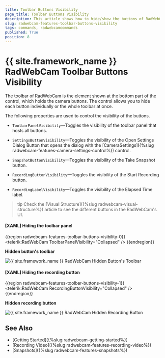 ```yaml
---
title: Toolbar Buttons Visibility
page_title: Toolbar Buttons Visibility
description: This article shows how to hide/show the buttons of RadWebCam.
slug: radwebcam-features-toolbar-buttons-visibility
tags: commands, radwebcamcommands
published: True
position: 8
---
```


# {{ site.framework_name }} RadWebCam Toolbar Buttons Visibility

The toolbar of RadWebCam is the element shown at the bottom part of the control, which holds the camera buttons. The control allows you to hide each button individually or the whole toolbar at once.

The following properties are used to control the visibility of the buttons.

* `ToolbarPanelVisibility`&mdash;Toggles the visibility of the toolbar panel that hosts all buttons.

* `SettingsButtonVisibility`&mdash;Toggles the visibility of the Open Settings Dialog Button that opens the dialog with the [CameraSettings]({%slug radwebcam-features-camera-settings-control%}) control.

* `SnapshotButtonVisibility`&mdash;Toggles the visibility of the Take Snapshot button.

* `RecordingButtonVisibility`&mdash;Toggles the visibility of the Start Recording button.

* `RecordingLabelVisibility`&mdash;Toggles the visibility of the Elapsed Time label.

>tip Check the [Visual Structure]({%slug radwebcam-visual-structure%}) article to see the different buttons in the RadWebCam's UI.

#### __[XAML] Hiding the toolbar panel__
{{region radwebcam-features-toolbar-buttons-visibility-0}}
	<telerik:RadWebCam ToolbarPanelVisibility="Collapsed" />
{{endregion}}

__Hidden button's toolbar__

![{{ site.framework_name }} RadWebCam Hidden Button's Toolbar](images/radwebcam-features-toolbar-buttons-visibility-0.png)

#### __[XAML] Hiding the recording button__
{{region radwebcam-features-toolbar-buttons-visibility-1}}
	<telerik:RadWebCam RecordingButtonVisibility="Collapsed" />
{{endregion}}

__Hidden recording button__

![{{ site.framework_name }} RadWebCam Hidden Recording Button](images/radwebcam-features-toolbar-buttons-visibility-1.png)

## See Also
* [Getting Started]({%slug radwebcam-getting-started%})
* [Recording Video]({%slug radwebcam-features-recording-video%})
* [Snapshots]({%slug radwebcam-features-snapshots%})
